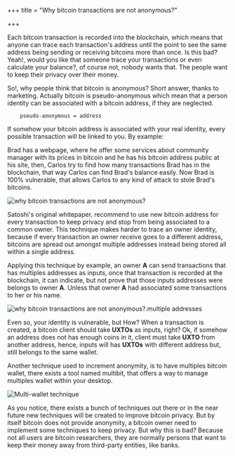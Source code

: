 +++
title = "Why bitcoin transactions are not anonymous?"

+++


Each bitcoin transaction is recorded into the blockchain, which means that anyone can trace each transaction's address until the point to see the same address being sending or receiving bitcoins more than once. Is this bad? Yeah!, would you like that someone trace your transactions or even calculate your balance?, of course not, nobody wants that. The people want to keep their privacy over their money.

So!, why people think that bitcoin is anonymous? Short answer, thanks to marketing. Actually bitcoin is pseudo-anonymous which mean that a person identity can be associated with a bitcoin address, if they are neglected.

        pseudo-anonymous = address

If somehow your bitcoin address is associated with your real identity, every possible transaction will be linked to you. By example:

Brad has a webpage, where he offer some services about community manager with its prices in bitcoin and he has his bitcoin address public at his site, then, Carlos try to find how many transactions Brad has in the blockchain, that way Carlos can find Brad's balance easily. Now Brad is 100% vulnerable, that allows Carlos to any kind of attack to stole Brad's bitcoins.

![why bitcoin transactions are not anonymous?](/user-guides/bitcoin/why-bitcoin-transactions-are-not-anonymous.png)

Satoshi's original whitepaper, recommend to use new bitcoin address for every transaction to keep privacy and stop from being associated to a common owner.  This technique makes harder to trace an owner identity, because if every transaction an owner receive goes to a different address, bitcoins are spread out amongst multiple addresses instead being stored all within a single address.

Applying this technique by example, an owner **A** can send transactions that has multiples addresses as inputs, once that transaction is recorded at the blockchain, it can indicate, but not prove that those inputs addresses were belongs to owner **A**. Unless that owner **A** had associated some transactions to her or his name.

![why bitcoin transactions are not anonymous?.multiple addresses](/user-guides/bitcoin/why-bitcoin-transactions-are-not-anonymous-multiple-addresses.png)

Even so, your identity is vulnerable, but How? When a transaction is created, a bitcoin client should take **UXTOs** as inputs, right? Ok, if somehow an address does not has enough coins in it, client must take **UXTO** from another address, hence, inputs will has **UXTOs** with different address but, still belongs to the same wallet.

Another technique used to increment anonymity, is to have multiples bitcoin wallet, there exists a tool named multibit, that offers a way to manage multiples wallet within your desktop.

![Multi-wallet technique](/user-guides/bitcoin/Multi-wallet-technique.png)

As you notice, there exists a bunch of techniques out there or in the near future new techniques will be created to improve bitcoin privacy. But by itself bitcoin does not provide  anonymity, a bitcoin owner need to implement some techniques to keep privacy. But why this is bad? Because not all users are bitcoin researchers, they are normally persons that want to keep their money away from third-party entities, like banks.
